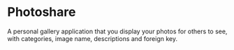 # Photoshare
A personal gallery application that you display your photos for others to see, with categories, image name, descriptions and foreign key.
